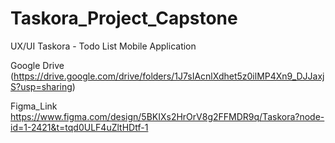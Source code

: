 # Taskora_Project_Capstone
UX/UI Taskora - Todo List Mobile Application

Google Drive (https://drive.google.com/drive/folders/1J7sIAcnlXdhet5z0ilMP4Xn9_DJJaxjS?usp=sharing)

Figma_Link https://www.figma.com/design/5BKIXs2HrOrV8g2FFMDR9q/Taskora?node-id=1-2421&t=tqd0ULF4uZltHDtf-1
